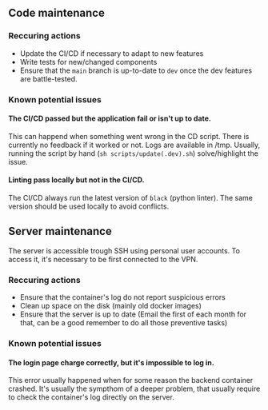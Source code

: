 ## Code maintenance

### Reccuring actions

- Update the CI/CD if necessary to adapt to new features
- Write tests for new/changed components
- Ensure that the `main` branch is up-to-date to `dev` once the dev features are battle-tested.

### Known potential issues

#### The CI/CD passed but the application fail or isn't up to date.

This can happend when something went wrong in the CD script. There is currently no feedback if it worked or not. Logs are available in /tmp. Usually, running the script by hand (`sh scripts/update(.dev).sh`) solve/highlight the issue.  

#### Linting pass locally but not in the CI/CD.

The CI/CD always run the latest version of `black` (python linter). The same version should be used locally to avoid conflicts.

## Server maintenance

The server is accessible trough SSH using personal user accounts. To access it, it's necessary to be first connected to the VPN.

### Reccuring actions

- Ensure that the container's log do not report suspicious errors
- Clean up space on the disk (mainly old docker images)
- Ensure that the server is up to date (Email the first of each month for that, can be a good remember to do all those preventive tasks)

### Known potential issues

#### The login page charge correctly, but it's impossible to log in.

This error usually happened when for some reason the backend container crashed. It's usually the sympthom of a deeper problem, that usually require to check the container's log directly on the server.